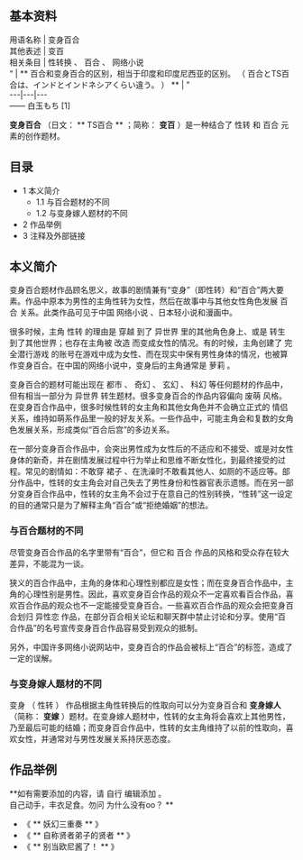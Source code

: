 **基本资料**  
---  
用语名称  |  变身百合   
其他表述  |  变百   
相关条目  |  性转换  、  百合  、  网络小说   
“  |  ** 百合和变身百合的区别，相当于印度和印度尼西亚的区别。  （  百合とTS百合は、インドとインドネシアくらい違う。  ）  ** |  ”   
---|---|---  
——  白玉もち  [1]  
  
**变身百合** （日文： ** TS百合  ** ；简称： **变百** ）是一种结合了  性转  和  百合  元素的创作题材。

##  目录

  * 1  本义简介 
    * 1.1  与百合题材的不同 
    * 1.2  与变身嫁人题材的不同 
  * 2  作品举例 
  * 3  注释及外部链接 

##  本义简介

变身百合题材作品顾名思义，故事的剧情兼有“变身”（即性转）和“百合”两大要素。作品中原本为男性的主角性转为女性，然后在故事中与其他女性角色发展  百合
关系。此类作品可见于中国  网络小说  、日本轻小说和漫画中。

很多时候，主角  性转  的理由是  穿越  到了  异世界  里的其他角色身上、或是  转生  到了其他世界；也存在主角被  改造
而变成女性的情况。有的时候，主角创建了  完全潜行游戏
的账号在游戏中成为女性、而在现实中保有男性身体的情况，也被算作变身百合。在中国的网络小说中，变身后的主角通常是  萝莉  。

变身百合的题材可能出现在  都市  、  奇幻  、  玄幻  、  科幻  等任何题材的作品中，但有相当一部分为  异世界
转生题材。很多变身百合的作品内容偏向  废萌  风格。在变身百合作品中，很多时候性转的女主角和其他女角色并不会确立正式的  情侣
关系，维持如萌系作品里一般的好友关系。一些作品中，可能主角会和复数的女角色发展关系，形成类似“百合后宫”的多边关系。

在一部分变身百合作品中，会突出男性成为女性后的不适应和不接受、或是对女性身体的新奇，并在剧情发展过程中行为举止和思维不断女性化，到最终接受的过程。常见的剧情如：不敢穿
裙子
、在洗澡时不敢看其他人、如厕的不适应等。部分作品中，性转的女主角会对自己失去了男性身份和性器官表示遗憾。而在另一部分变身百合作品中，性转的女主角不会过于在意自己的性别转换，“性转”这一设定的目的通常只是为了解释主角“百合”或“拒绝婚姻”的想法。

###  与百合题材的不同

尽管变身百合作品的名字里带有“百合”，但它和  百合  作品的风格和受众存在较大差异，不能混为一谈。

狭义的百合作品中，主角的身体和心理性别都应是女性；而在变身百合作品中，主角的心理性别是男性。因此，喜欢变身百合作品的观众不一定喜欢看百合作品，喜欢百合作品的观众也不一定能接受变身百合。一些喜欢百合作品的观众会把变身百合划归
异性恋  作品，在部分百合相关论坛和聊天群中禁止讨论和分享。使用“百合作品”的名号宣传变身百合作品容易受到观众的抵制。

另外，中国许多网络小说网站中，变身百合的作品会被标上“百合”的标签，造成了一定的误解。

###  与变身嫁人题材的不同

变身  （  性转  ）  作品根据主角性转换后的性取向可以分为变身百合和 **变身嫁人** （简称： **变嫁**
）题材。在变身嫁人题材中，性转的女主角将会喜欢上其他男性，乃至最后可能的结婚；而变身百合作品中，性转的女主角维持了以前的性取向，喜欢女性，并通常对与男性发展关系持厌恶态度。

##  作品举例

**如有需要添加的内容，请 自行  编辑添加  。  
自己动手，丰衣足食。勿问  为什么没有oo？  **

  * 《 ** 妖幻三重奏  ** 》 
  * 《 ** 自称贤者弟子的贤者  ** 》 
  * 《 ** 别当欧尼酱了！  ** 》 